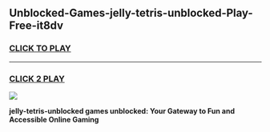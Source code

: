 
## Unblocked-Games-jelly-tetris-unblocked-Play-Free-it8dv
<h3>
<a href="https://premium76.site?title=jelly-tetris-unblocked&ref=23A">CLICK TO PLAY</a></h3>
<hr>

<h3>
<a href="https://premium76.site?title=jelly-tetris-unblocked&ref=23A">CLICK 2 PLAY</a>
  
</h3>

<a href="https://premium76.site?title=jelly-tetris-unblocked&ref=23A"><img src="https://clearcache.store/games.png"></a>


**jelly-tetris-unblocked games unblocked: Your Gateway to Fun and Accessible Online Gaming**
